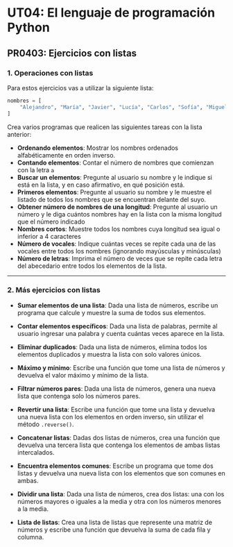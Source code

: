 # UT04: El lenguaje de programación Python

## PR0403: Ejercicios con listas

### 1. Operaciones con listas

Para estos ejercicios vas a utilizar la siguiente lista:

```python
nombres = [
    "Alejandro", "María", "Javier", "Lucía", "Carlos", "Sofía", "Miguel", "Ana", "Manuel", "Isabel", "Pedro", "Carmen", "Jorge", "Elena", "Juan", "Laura", "Antonio", "Patricia", "David", "Claudia", "Francisco", "Marta", "Sergio", "Teresa", "Luis", "Raquel", "Andrés", "Paula", "Daniel", "Verónica", "Fernando", "Sara", "Pablo", "Irene", "Álvaro", "Natalia", "Hugo", "Eva", "Diego", "Cristina", "Jesús", "Rosa", "Roberto", "Alicia", "Ángel", "Beatriz", "Ricardo", "Julia", "Adrián", "Silvia", "Alberto", "Victoria", "Raúl", "Pilar", "Ramón", "Lidia", "Óscar", "Ariadna", "Gonzalo", "Mónica", "Rubén", "Esther", "Santiago", "Nuria", "Iván", "Ainhoa", "Eduardo", "Berta", "Marcos", "Noelia", "Enrique", "Elisa", "Emilio", "Fátima", "Vicente", "Gabriela", "Mario", "Olga", "Rafael", "Lorena", "Mariano", "Cristina", "Eugenio", "Mercedes", "Félix", "Amparo", "Sebastián", "Rocío", "Alfredo", "Esperanza", "Álex", "Celia", "Héctor", "Andrea", "Tomás", "Inés", "Marcelo", "Gloria", "Marina", "Belén", "Valentín", "Miriam", "Guillermo", "Ángela", "Joaquín", "Gemma", "Fabián", "Daniela", "Víctor", "Dolores", "Marcos", "Tamara", "Braulio", "Lourdes", "Federico", "Gema", "Julián", "Nicolás", "Leandro", "Manuela", "Agustín", "Elsa", "Julio", "Consuelo", "Ismael", "Alejandra", "Joaquín", "Milagros", "Gregorio", "Inmaculada", "Salvador", "Carla", "Esteban", "Carolina", "Fausto", "Emilia", "Alfonso", "Amalia", "Baltasar", "Adela", "Humberto", "Blanca", "Aníbal", "Araceli", "César", "Candela"
]
```

Crea varios programas que  realicen las siguientes tareas con la lista anterior:

- **Ordenando elementos**: Mostrar los nombres ordenados alfabéticamente en orden inverso.
- **Contando elementos**: Contar el número de nombres que comienzan con la letra `a`
- **Buscar un elementos**: Pregunte al usuario su nombre y le indique si está en la lista, y en caso afirmativo, en qué posición está.
- **Primeros elementos**: Pregunte al usuario su nombre y le muestre el listado de todos los nombres que se encuentran delante del suyo.
- **Obtener número de nombres de una longitud**: Pregunte al usuario un número y le diga cuántos nombres hay en la lista con la misma longitud que el número indicado
- **Nombres cortos**: Muestre todos los nombres cuya longitud sea igual o inferior a 4 caracteres
- **Número de vocales**: Indique cuántas veces se repite cada una de las vocales entre todos los nombres (ignorando mayúsculas y minúsculas)
- **Número de letras**: Imprima el número de veces que se repite cada letra del abecedario entre todos los elementos de la lista.

---

### 2. Más ejercicios con listas

- **Sumar elementos de una lista**: Dada una lista de números, escribe un programa que calcule y muestre la suma de todos sus elementos.

- **Contar elementos específicos**: Dada una lista de palabras, permite al usuario ingresar una palabra y cuenta cuántas veces aparece en la lista.

- **Eliminar duplicados**: Dada una lista de números, elimina todos los elementos duplicados y muestra la lista con solo valores únicos.

- **Máximo y mínimo**: Escribe una función que tome una lista de números y devuelva el valor máximo y mínimo de la lista.

- **Filtrar números pares**: Dada una lista de números, genera una nueva lista que contenga solo los números pares.

- **Revertir una lista**: Escribe una función que tome una lista y devuelva una nueva lista con los elementos en orden inverso, sin utilizar el método `.reverse()`.

- **Concatenar listas**: Dadas dos listas de números, crea una función que devuelva una tercera lista que contenga los elementos de ambas listas intercalados.

- **Encuentra elementos comunes**: Escribe un programa que tome dos listas y devuelva una nueva lista con los elementos que son comunes en ambas.

- **Dividir una lista**: Dada una lista de números, crea dos listas: una con los números mayores o iguales a la media y otra con los números menores a la media.

- **Lista de listas**: Crea una lista de listas que represente una matriz de números y escribe una función que devuelva la suma de cada fila y columna.

